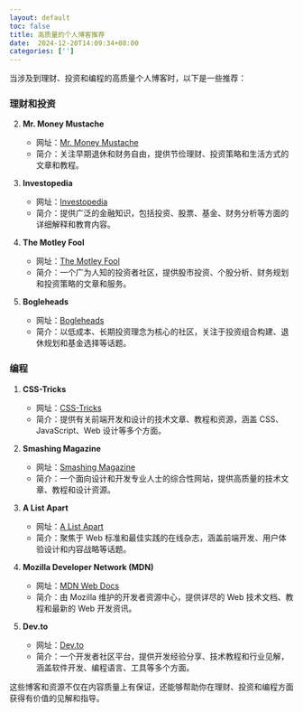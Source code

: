 ```yaml
---
layout: default
toc: false
title: 高质量的个人博客推荐
date:  2024-12-20T14:09:34+08:00
categories: ['']
---
```


当涉及到理财、投资和编程的高质量个人博客时，以下是一些推荐：

### 理财和投资

2. **Mr. Money Mustache**
   - 网址：[Mr. Money Mustache](https://www.mrmoneymustache.com/)
   - 简介：关注早期退休和财务自由，提供节俭理财、投资策略和生活方式的文章和教程。

3. **Investopedia**
   - 网址：[Investopedia](https://www.investopedia.com/)
   - 简介：提供广泛的金融知识，包括投资、股票、基金、财务分析等方面的详细解释和教育内容。

4. **The Motley Fool**
   - 网址：[The Motley Fool](https://www.fool.com/)
   - 简介：一个广为人知的投资者社区，提供股市投资、个股分析、财务规划和投资策略的文章和服务。

5. **Bogleheads**
   - 网址：[Bogleheads](https://www.bogleheads.org/)
   - 简介：以低成本、长期投资理念为核心的社区，关注于投资组合构建、退休规划和基金选择等话题。

### 编程

1. **CSS-Tricks**
   - 网址：[CSS-Tricks](https://css-tricks.com/)
   - 简介：提供有关前端开发和设计的技术文章、教程和资源，涵盖 CSS、JavaScript、Web 设计等多个方面。

2. **Smashing Magazine**
   - 网址：[Smashing Magazine](https://www.smashingmagazine.com/)
   - 简介：一个面向设计和开发专业人士的综合性网站，提供高质量的技术文章、教程和设计资源。

3. **A List Apart**
   - 网址：[A List Apart](https://alistapart.com/)
   - 简介：聚焦于 Web 标准和最佳实践的在线杂志，涵盖前端开发、用户体验设计和内容战略等话题。

4. **Mozilla Developer Network (MDN)**
   - 网址：[MDN Web Docs](https://developer.mozilla.org/)
   - 简介：由 Mozilla 维护的开发者资源中心，提供详尽的 Web 技术文档、教程和最新的 Web 开发资讯。

5. **Dev.to**
   - 网址：[Dev.to](https://dev.to/)
   - 简介：一个开发者社区平台，提供开发经验分享、技术教程和行业见解，涵盖软件开发、编程语言、工具等多个方面。

这些博客和资源不仅在内容质量上有保证，还能够帮助你在理财、投资和编程方面获得有价值的见解和指导。